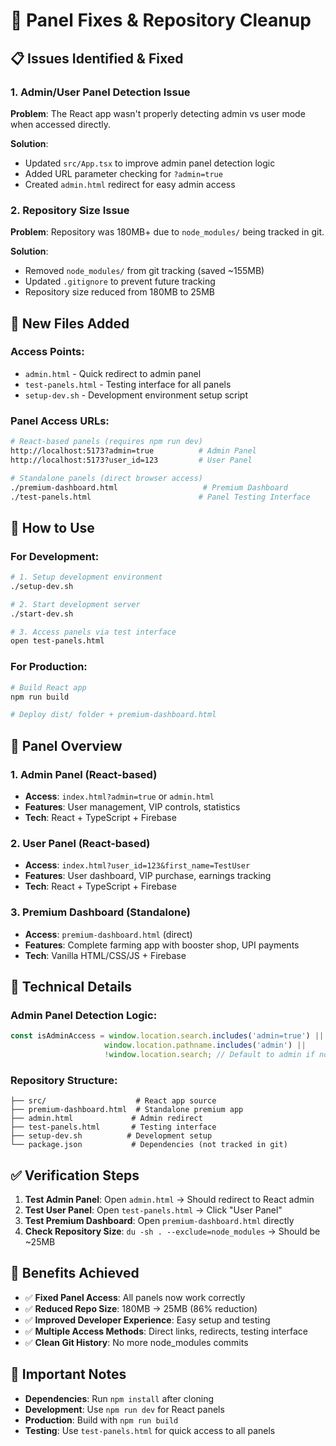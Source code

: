# 🔧 Panel Fixes & Repository Cleanup

## 📋 Issues Identified & Fixed

### 1. **Admin/User Panel Detection Issue**
**Problem**: The React app wasn't properly detecting admin vs user mode when accessed directly.

**Solution**: 
- Updated `src/App.tsx` to improve admin panel detection logic
- Added URL parameter checking for `?admin=true`
- Created `admin.html` redirect for easy admin access

### 2. **Repository Size Issue** 
**Problem**: Repository was 180MB+ due to `node_modules/` being tracked in git.

**Solution**:
- Removed `node_modules/` from git tracking (saved ~155MB)
- Updated `.gitignore` to prevent future tracking
- Repository size reduced from 180MB to 25MB

## 🚀 New Files Added

### **Access Points:**
- `admin.html` - Quick redirect to admin panel
- `test-panels.html` - Testing interface for all panels
- `setup-dev.sh` - Development environment setup script

### **Panel Access URLs:**
```bash
# React-based panels (requires npm run dev)
http://localhost:5173?admin=true          # Admin Panel
http://localhost:5173?user_id=123         # User Panel

# Standalone panels (direct browser access)
./premium-dashboard.html                   # Premium Dashboard
./test-panels.html                        # Panel Testing Interface
```

## 🎯 How to Use

### **For Development:**
```bash
# 1. Setup development environment
./setup-dev.sh

# 2. Start development server
./start-dev.sh

# 3. Access panels via test interface
open test-panels.html
```

### **For Production:**
```bash
# Build React app
npm run build

# Deploy dist/ folder + premium-dashboard.html
```

## 📱 Panel Overview

### **1. Admin Panel** (React-based)
- **Access**: `index.html?admin=true` or `admin.html`
- **Features**: User management, VIP controls, statistics
- **Tech**: React + TypeScript + Firebase

### **2. User Panel** (React-based)  
- **Access**: `index.html?user_id=123&first_name=TestUser`
- **Features**: User dashboard, VIP purchase, earnings tracking
- **Tech**: React + TypeScript + Firebase

### **3. Premium Dashboard** (Standalone)
- **Access**: `premium-dashboard.html` (direct)
- **Features**: Complete farming app with booster shop, UPI payments
- **Tech**: Vanilla HTML/CSS/JS + Firebase

## 🔧 Technical Details

### **Admin Panel Detection Logic:**
```typescript
const isAdminAccess = window.location.search.includes('admin=true') || 
                     window.location.pathname.includes('admin') ||
                     !window.location.search; // Default to admin if no params
```

### **Repository Structure:**
```
├── src/                    # React app source
├── premium-dashboard.html  # Standalone premium app  
├── admin.html             # Admin redirect
├── test-panels.html       # Testing interface
├── setup-dev.sh          # Development setup
└── package.json           # Dependencies (not tracked in git)
```

## ✅ Verification Steps

1. **Test Admin Panel**: Open `admin.html` → Should redirect to React admin
2. **Test User Panel**: Open `test-panels.html` → Click "User Panel"  
3. **Test Premium Dashboard**: Open `premium-dashboard.html` directly
4. **Check Repository Size**: `du -sh . --exclude=node_modules` → Should be ~25MB

## 🎉 Benefits Achieved

- ✅ **Fixed Panel Access**: All panels now work correctly
- ✅ **Reduced Repo Size**: 180MB → 25MB (86% reduction)  
- ✅ **Improved Developer Experience**: Easy setup and testing
- ✅ **Multiple Access Methods**: Direct links, redirects, testing interface
- ✅ **Clean Git History**: No more node_modules commits

## 🚨 Important Notes

- **Dependencies**: Run `npm install` after cloning
- **Development**: Use `npm run dev` for React panels
- **Production**: Build with `npm run build`
- **Testing**: Use `test-panels.html` for quick access to all panels